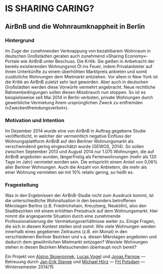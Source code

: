 # IS SHARING CARING?
## AirBnB und die Wohnraum­knappheit in Berlin

### Hintergrund
Im Zuge der zunehmenden Verknappung von bezahlbarem Wohnraum in deutschen Großstädten geraten auch zunehmend »Sharing Economy«-Portale wie AirBnB unter Beschuss. Die Kritik: Sie gießen in Anbetracht der bereits existierenden Wohnungsnot Öl ins Feuer, indem Privatanbieter auf ihnen Unterkünfte zu einem überhöhten Marktpreis anbieten und somit zusätzliche Wohnungen dem Mietmarkt entziehen. Vor allem in New York ist die Kritik an AirBnB zuletzt sehr laut geworden. Aber auch in deutschen Großstädten werden diese Vorwürfe vermehrt angebracht. Neue rechtliche Rahmenbedingungen sollen diesen Missbrauch nun stoppen. So ist es beispielsweise seit Mai 2014 in Berlin verboten, private Wohnungen durch gewerbliche Vermietung ihrem ursprünglichen Zweck zu entfremden (»Zweckentfremdungsverbot«).

### Motivation und Intention
Im Dezember 2014 wurde eine von AirBnB in Auftrag gegebene Studie veröffentlicht, in welcher der vermeintlich negative Einfluss der Wohnungsplattform AirBnB auf den Berliner Wohnungsmarkt als verschwindend gering eingeschätzt wurde (GEWOS, 2014). So sollen zwischen September 2013 und August 2014 nur 1.075 Wohnungen, die auf AirBnB angeboten wurden, längerfristig als Ferienwohnungen (mehr als 120 Tage im Jahr) vermietet worden sein. Die entspricht einem Anteil von 0,06% aller Berliner Wohnungen. Auch die Anzahl von Anbietern, die mehr als einer Wohnung vermieten sei mit 10% relativ gering, so heißt es.

### Fragestellung
Was in den Ergebnissen der AirBnB-Studie nicht zum Ausdruck kommt, ist die unterschiedliche Wohnsituation in den besonders betroffenen Mikrolagen Berlins (z.B. Friedrichshain, Kreuzberg, Neukölln), also den Stadtbezirken mit einem erhöhten Preisdruck auf dem Wohnungsmarkt. Hier nimmt die angespannte Situation durch eine zunehmende Professionalisierung der Vermietungsverhältnisse weiter zu. Einige Fragen, die sich in diesem Kontext stellen sind somit: Wie viele Wohnungen werden innerhalb eines gegebenen Zeitraums (z.B. ein Monat) in den verschiedenen Berliner Bezirken und v.a. diesen Mikrolagen angeboten und dadurch dem gewöhnlichen Mietmarkt entzogen? Wieviele Wohnungen stehen in diesen Bezirken Mietsuchenden überhaupt noch bereit?

Ein Projekt von <a href="https://twitter.com/alsinosko">Alsino Skowronnek</a>, <a href="http://www.vogelino.ch/">Lucas Vogel</a> und <a href="http://jonasparnow.de/">Jonas Parnow</a> — Betreuung durch <a href="http://idl.fh-potsdam.de/people/jan-erik-stange/">Jan-Erik Stange</a> und <a href="http://www.michael-hoerz.de/">Michael Hörz</a> — <a href="http://www.fh-potsdam.de/studieren/design/">FH Potsdam</a> — Wintersemester 2014/15</p>
